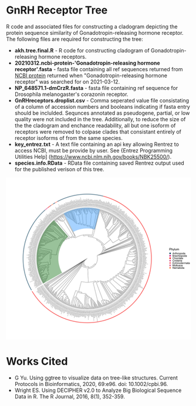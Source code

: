# GnRH Receptor Tree
R code and associated files for constructing a cladogram depicting the protein sequence similarity of Gonadotropin-releasing hormone receptor. The following files are required for constructing the tree:

* **akh.tree.final.R** - R code for constructing cladogram of Gonadotropin-releasing hormone receptors. 
* **20210312.ncbi-protein-'Gonadotropin-releasing hormone receptor'.fasta** - fasta file containing all ref sequences returned from [NCBI protein](https://www.ncbi.nlm.nih.gov/protein/) returned when "Gonadotropin-releasing hormone receptor" was searched for on 2021-03-12. 
* **NP_648571.1-dmCrzR.fasta** - fasta file containing ref sequence for Drosophila melanogaster's corazonin receptor. 
* **GnRHreceptors.droplist.csv** - Comma seperated value file consistating of a column of accession numbers and booleans indicating if fasta entry should be inclulded. Sequnces annotated as pseudogene, partial, or low quality were not included in the tree. Additionally, to reduce the size of the the cladogram and enchance readability, all but one isoform of receptors were removed to colpase clades that consistant entirely of receptor isoforms of from the same species. 
* **key_entrez.txt** - A text file containing an api key allowing Rentrez to access NCBI, must be provide by user. See {Entrez Programming Utilities Help] (https://www.ncbi.nlm.nih.gov/books/NBK25500/). 
* **species.info.RData** - RData file containing saved Rentrez output used for the published verison of this tree. 

![Protein Sequence Similarity of Gonadotropin-Releasing Hormone Receptors](https://github.com/JakeSaunders/GnRHRtree/blob/main/GnRHReceptor.tree.jpg)


# Works Cited

* G Yu. Using ggtree to visualize data on tree-like structures. Current Protocols in Bioinformatics, 2020, 69:e96. doi: 10.1002/cpbi.96.
* Wright ES. Using DECIPHER v2.0 to Analyze Big Biological Sequence Data in R. The R Journal, 2016, 8(1), 352-359.
